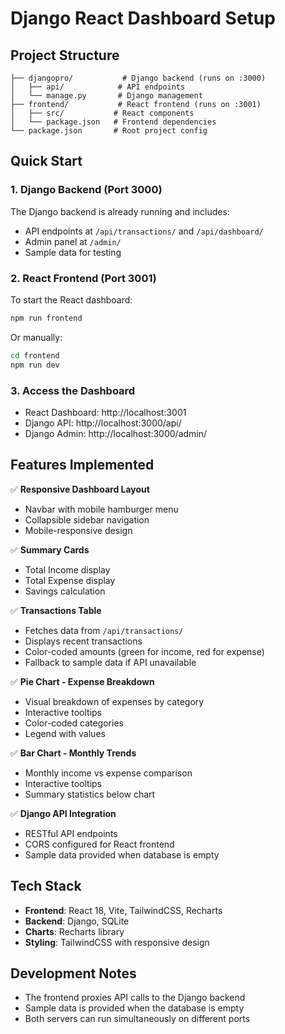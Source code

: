 # Django React Dashboard Setup

## Project Structure
```
├── djangopro/           # Django backend (runs on :3000)
│   ├── api/            # API endpoints
│   └── manage.py       # Django management
├── frontend/           # React frontend (runs on :3001)
│   ├── src/           # React components
│   └── package.json   # Frontend dependencies
└── package.json       # Root project config
```

## Quick Start

### 1. Django Backend (Port 3000)
The Django backend is already running and includes:
- API endpoints at `/api/transactions/` and `/api/dashboard/`
- Admin panel at `/admin/`
- Sample data for testing

### 2. React Frontend (Port 3001)
To start the React dashboard:
```bash
npm run frontend
```

Or manually:
```bash
cd frontend
npm run dev
```

### 3. Access the Dashboard
- React Dashboard: http://localhost:3001
- Django API: http://localhost:3000/api/
- Django Admin: http://localhost:3000/admin/

## Features Implemented

✅ **Responsive Dashboard Layout**
- Navbar with mobile hamburger menu
- Collapsible sidebar navigation
- Mobile-responsive design

✅ **Summary Cards**
- Total Income display
- Total Expense display  
- Savings calculation

✅ **Transactions Table**
- Fetches data from `/api/transactions/`
- Displays recent transactions
- Color-coded amounts (green for income, red for expense)
- Fallback to sample data if API unavailable

✅ **Pie Chart - Expense Breakdown**
- Visual breakdown of expenses by category
- Interactive tooltips
- Color-coded categories
- Legend with values

✅ **Bar Chart - Monthly Trends**
- Monthly income vs expense comparison
- Interactive tooltips
- Summary statistics below chart

✅ **Django API Integration**
- RESTful API endpoints
- CORS configured for React frontend
- Sample data provided when database is empty

## Tech Stack
- **Frontend**: React 18, Vite, TailwindCSS, Recharts
- **Backend**: Django, SQLite
- **Charts**: Recharts library
- **Styling**: TailwindCSS with responsive design

## Development Notes
- The frontend proxies API calls to the Django backend
- Sample data is provided when the database is empty
- Both servers can run simultaneously on different ports
